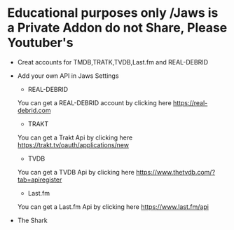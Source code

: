 # Educational purposes only /Jaws is a Private Addon do not Share, Please Youtuber's

* Creat accounts for TMDB,TRATK,TVDB,Last.fm and REAL-DEBRID

* Add your own API in Jaws Settings

   * REAL-DEBRID

    You can get a REAL-DEBRID account by clicking here https://real-debrid.com

   * TRAKT

    You can get a Trakt Api by clicking here https://trakt.tv/oauth/applications/new
    
    * TVDB

    You can get a TVDB Api by clicking here https://www.thetvdb.com/?tab=apiregister
    
    * Last.fm

    You can get a Last.fm Api by clicking here https://www.last.fm/api

* The Shark
 